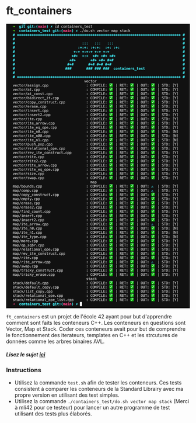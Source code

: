 # ft_containers

<img align="center" src="../screenshot.png" alt="Screenshot of the tester" />

``ft_containers`` est un projet de l'école 42 ayant pour but d'apprendre comment sont faits les conteneurs C++.
Les conteneurs en questions sont Vector, Map et Stack.
Coder ces conteneurs avait pour but de comprendre le fonctionnement des iterateurs, templates en C++ et les strcutures de données comme les arbres binaires AVL.
##### _Lisez le sujet [ici](subjects/fr.subject.pdf)_

### Instructions

* Utilisez la commande ``test.sh`` afin de tester les conteneurs. Ces tests consistent à comparer les conteneurs de la Standard Librairy avec ma propre version en utilisant des test simples.
* Utilisez la commande ``./containers_test/do.sh vector map stack`` (Merci à mli42 pour ce testeur) pour lancer un autre programme de test utilisant des tests plus élaborés.